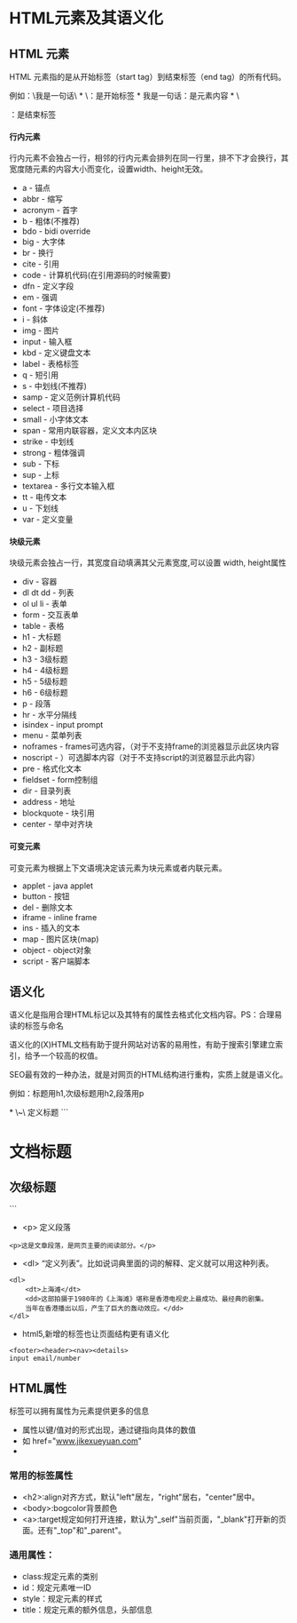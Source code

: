 # HTML元素及其语义化
## HTML 元素
<p>HTML 元素指的是从开始标签（start tag）到结束标签（end tag）的所有代码。</p>
例如：\<p\>我是一句话\</p\>
* \<p\>：是开始标签
* 我是一句话：是元素内容
* \<p/\>：是结束标签

#### 行内元素
行内元素不会独占一行，相邻的行内元素会排列在同一行里，排不下才会换行，其宽度随元素的内容大小而变化，设置width、height无效。
* a - 锚点
* abbr - 缩写
* acronym - 首字
* b - 粗体(不推荐)
* bdo - bidi override
* big - 大字体
* br - 换行
* cite - 引用
* code - 计算机代码(在引用源码的时候需要)
* dfn - 定义字段
* em - 强调
* font - 字体设定(不推荐)
* i - 斜体
* img - 图片
* input - 输入框
* kbd - 定义键盘文本
* label - 表格标签
* q - 短引用
* s - 中划线(不推荐)
* samp - 定义范例计算机代码
* select - 项目选择
* small - 小字体文本
* span - 常用内联容器，定义文本内区块
* strike - 中划线
* strong - 粗体强调
* sub - 下标
* sup - 上标
* textarea - 多行文本输入框
* tt - 电传文本
* u - 下划线
* var - 定义变量

#### 块级元素
块级元素会独占一行，其宽度自动填满其父元素宽度,可以设置 width, height属性
* div - 容器
* dl dt dd - 列表
* ol ul li - 表单
* form - 交互表单
* table - 表格
* h1 - 大标题
* h2 - 副标题
* h3 - 3级标题
* h4 - 4级标题
* h5 - 5级标题
* h6 - 6级标题
* p - 段落
* hr - 水平分隔线
* isindex - input prompt
* menu - 菜单列表
* noframes - frames可选内容，（对于不支持frame的浏览器显示此区块内容
* noscript - ）可选脚本内容（对于不支持script的浏览器显示此内容）
* pre - 格式化文本
* fieldset - form控制组
* dir - 目录列表
* address - 地址
* blockquote - 块引用
* center - 举中对齐块

#### 可变元素
可变元素为根据上下文语境决定该元素为块元素或者内联元素。
* applet - java applet
* button - 按钮
* del - 删除文本
* iframe - inline frame
* ins - 插入的文本
* map - 图片区块(map)
* object - object对象
* script - 客户端脚本

## 语义化
<p>语义化是指用合理HTML标记以及其特有的属性去格式化文档内容。PS：合理易读的标签与命名</p>
<p>语义化的(X)HTML文档有助于提升网站对访客的易用性，有助于搜索引擎建立索引，给予一个较高的权值。</p>
<p>SEO最有效的一种办法，就是对网页的HTML结构进行重构，实质上就是语义化。</p>
<p> 例如：标题用h1,次级标题用h2,段落用p </p>
* \<h1\>~\<h6\> 定义标题
```
<h1>文档标题</h1>
<h2>次级标题</h2>
```

* \<p\> 定义段落
```
<p>这是文章段落，是网页主要的阅读部分。</p>
```

* \<dl\>  “定义列表”。比如说词典里面的词的解释、定义就可以用这种列表。
```
<dl>
    <dt>上海滩</dt>
    <dd>这部拍摄于1980年的《上海滩》堪称是香港电视史上最成功、最经典的剧集。
    当年在香港播出以后，产生了巨大的轰动效应。</dd>
</dl>
```
* html5,新增的标签也让页面结构更有语义化
```
<footer><header><nav><details>
input email/number
```

## HTML属性
标签可以拥有属性为元素提供更多的信息
* 属性以键/值对的形式出现，通过键指向具体的数值
* 如   href="www.jikexueyuan.com"
* 
### 常用的标签属性
* \<h2\>:align对齐方式，默认"left"居左，"right"居右，"center"居中。
* \<body\>:bogcolor背景颜色
* \<a\>:target规定如何打开连接，默认为"_self"当前页面，"_blank"打开新的页面。还有"_top"和"_parent"。

### 通用属性：
* class:规定元素的类别
* id：规定元素唯一ID
* style：规定元素的样式
* title：规定元素的额外信息，头部信息


